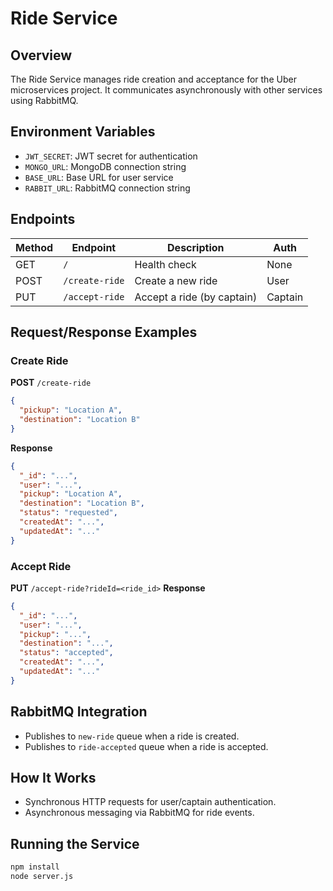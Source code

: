 # Ride Service

## Overview

The Ride Service manages ride creation and acceptance for the Uber microservices project. It communicates asynchronously with other services using RabbitMQ.

## Environment Variables

- `JWT_SECRET`: JWT secret for authentication
- `MONGO_URL`: MongoDB connection string
- `BASE_URL`: Base URL for user service
- `RABBIT_URL`: RabbitMQ connection string

## Endpoints

| Method | Endpoint         | Description                | Auth         |
|--------|------------------|----------------------------|--------------|
| GET    | `/`              | Health check               | None         |
| POST   | `/create-ride`   | Create a new ride          | User         |
| PUT    | `/accept-ride`   | Accept a ride (by captain) | Captain      |

## Request/Response Examples

### Create Ride

**POST** `/create-ride`
```json
{
  "pickup": "Location A",
  "destination": "Location B"
}
```
**Response**
```json
{
  "_id": "...",
  "user": "...",
  "pickup": "Location A",
  "destination": "Location B",
  "status": "requested",
  "createdAt": "...",
  "updatedAt": "..."
}
```

### Accept Ride

**PUT** `/accept-ride?rideId=<ride_id>`
**Response**
```json
{
  "_id": "...",
  "user": "...",
  "pickup": "...",
  "destination": "...",
  "status": "accepted",
  "createdAt": "...",
  "updatedAt": "..."
}
```

## RabbitMQ Integration

- Publishes to `new-ride` queue when a ride is created.
- Publishes to `ride-accepted` queue when a ride is accepted.

## How It Works

- Synchronous HTTP requests for user/captain authentication.
- Asynchronous messaging via RabbitMQ for ride events.

## Running the Service

```bash
npm install
node server.js
```
